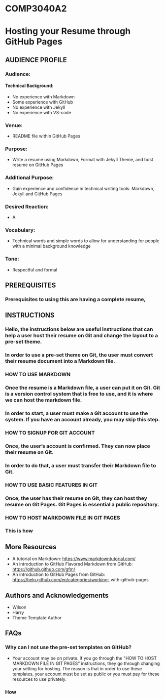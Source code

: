 # COMP3040A2

# Hosting your Resume through GitHub Pages 

## AUDIENCE PROFILE
### Audience:
#### Technical Background:
-	No experience with Markdown
-	Some experience with GitHub
-	No experience with Jekyll
-	No experience with VS-code

### Venue:
- README file within GitHub Pages

### Purpose:
- Write a resume using Markdown, Format with Jekyll Theme, and host resume on GitHub Pages

### Additional Purpose:
- Gain experience and confidence in technical writing tools: Markdown, Jekyll and GitHub Pages

### Desired Reaction: 
- A

### Vocabulary: 
- Technical words and simple words to allow for understanding for people with a minimal background knowledge

### Tone: 
- Respectful and formal

## PREREQUISITES 

### Prerequisites to using this are having a complete resume, 

## INSTRUCTIONS
	
### Hello, the instructions below are useful instructions that can help a user host their resume on Git and change the layout to a pre-set theme.

### In order to use a pre-set theme on Git, the user must convert their resume document into a Markdown file.

### HOW TO USE MARKDOWN

### Once the resume is a Markdown file, a user can put it on Git. Git is a version control system that is free to use, and it is where we can host the markdown file.

### In order to start, a user must make a Git account to use the system. If you have an account already, you may skip this step.

### HOW TO SIGNUP FOR GIT ACCOUNT

### Once, the user’s account is confirmed. They can now place their resume on Git. 
### In order to do that, a user must transfer their Markdown file to Git. 

### HOW TO USE BASIC FEATURES IN GIT

### Once, the user has their resume on Git, they can host they resume on Git Pages. Git Pages is essential a public repository. 

### HOW TO HOST MARKDOWN FILE IN GIT PAGES

### This is how 

## More Resources 
-	A tutorial on Markdown: https://www.markdowntutorial.com/
-	An introduction to GitHub Flavored Markdown from GitHub: https://github.github.com/gfm/
-	An introduction to GitHub Pages from GitHub: https://help.github.com/en/categories/working- with-github-pages

## Authors and Acknowledgements
-	Wilson
-	Harry
-	Theme Template Author

## FAQs 
### Why can I not use the pre-set templates on GitHub?
- Your account may be on private. If you go through the "HOW TO HOST MARKDOWN FILE IN GIT PAGES" instructions, they go through changing your setting for hosting. The reason is that in order to use these templates, your account must be set as public or you must pay for these resources to use privately. 
### How 

